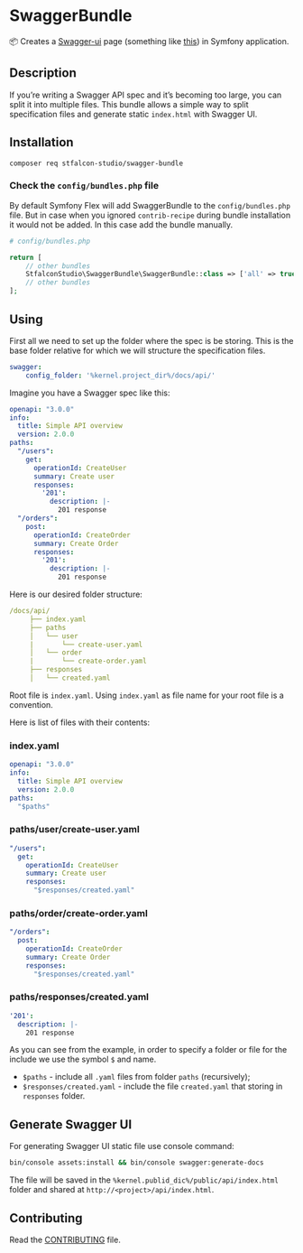 # SwaggerBundle

:package: Creates a [Swagger-ui](https://github.com/wordnik/swagger-ui) page (something like [this](https://petstore.swagger.io/)) in Symfony application.

## Description

If you’re writing a Swagger API spec and it’s becoming too large, you can split it into multiple files.
This bundle allows a simple way to split specification files and generate static `index.html` with Swagger UI.


## Installation

```composer req stfalcon-studio/swagger-bundle```

### Check the `config/bundles.php` file

By default Symfony Flex will add SwaggerBundle to the `config/bundles.php` file. But in case when you ignored `contrib-recipe` during bundle installation it would not be added. In this case add the bundle manually.

```php
# config/bundles.php

return [
    // other bundles
    StfalconStudio\SwaggerBundle\SwaggerBundle::class => ['all' => true],
    // other bundles
];
```

## Using

First all we need to set up the folder where the spec is be storing.
This is the base folder relative for which we will structure the specification files.
```yaml
swagger:
    config_folder: '%kernel.project_dir%/docs/api/'
```

Imagine you have a Swagger spec like this:

```yaml
openapi: "3.0.0"
info:
  title: Simple API overview
  version: 2.0.0
paths:
  "/users":
    get:
      operationId: CreateUser
      summary: Create user
      responses:
        '201':
          description: |-
            201 response
  "/orders":
    post:
      operationId: CreateOrder
      summary: Create Order
      responses:
        '201':
          description: |-
            201 response        
```

Here is our desired folder structure:

```yaml
/docs/api/
     ├── index.yaml
     ├── paths
     │   └── user
     |       └── create-user.yaml
     │   └── order
     |       └── create-order.yaml
     ├── responses
     │   └── created.yaml
```

Root file is `index.yaml`. Using `index.yaml` as file name for your root file is a convention. 

Here is list of files with their contents:
### index.yaml

```yaml
openapi: "3.0.0"
info:
  title: Simple API overview
  version: 2.0.0
paths:
  "$paths"
```

### paths/user/create-user.yaml

```yaml
"/users":
  get:
    operationId: CreateUser
    summary: Create user
    responses:
      "$responses/created.yaml"
```

### paths/order/create-order.yaml

```yaml
"/orders":
  post:
    operationId: CreateOrder
    summary: Create Order
    responses:
      "$responses/created.yaml"
```

### paths/responses/created.yaml

```yaml
'201':
  description: |-
    201 response
```

As you can see from the example, in order to specify a folder or file for the include we use the symbol `$` and name.

* `$paths` - include all `.yaml` files from folder `paths` (recursively);
* `$responses/created.yaml` - include the file `created.yaml` that storing in `responses` folder.

## Generate Swagger UI

For generating Swagger UI static file use console command:

```bash
bin/console assets:install && bin/console swagger:generate-docs
```

The file will be saved in the `%kernel.publid_dic%/public/api/index.html` folder and shared at `http://<project>/api/index.html`.

## Contributing

Read the [CONTRIBUTING](https://github.com/stfalcon-studio/swagger-bundle/blob/master/.github/CONTRIBUTING.md) file.
